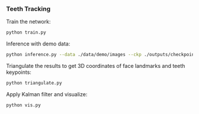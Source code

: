 ### Teeth Tracking

Train the network:
```bash
python train.py
```

Inference with demo data:
```bash
python inference.py --data ./data/demo/images --ckp ./outputs/checkpoint/checkpoint_099.pth
```

Triangulate the results to get 3D coordinates of face landmarks and teeth keypoints:
```bash
python triangulate.py
```

Apply Kalman filter and visualize:
```bash
python vis.py
```

